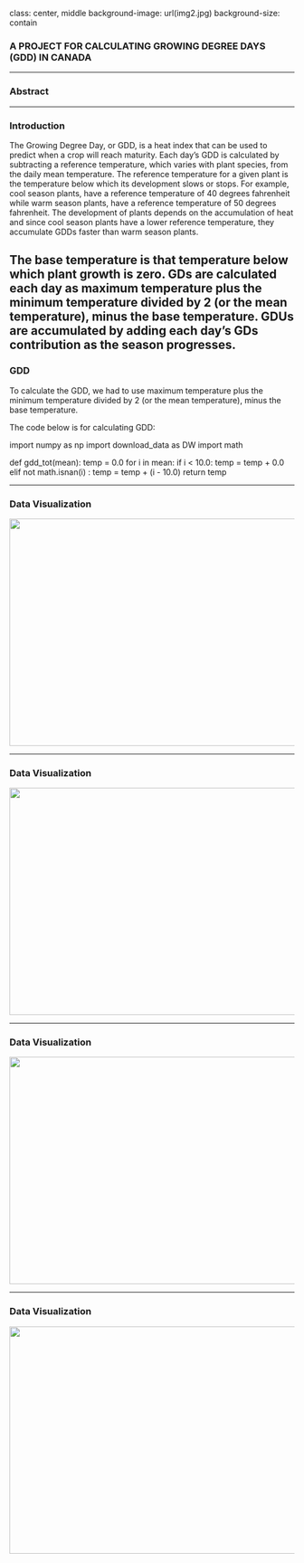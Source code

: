 class: center, middle
background-image: url(img2.jpg) 
background-size: contain

### A PROJECT FOR CALCULATING GROWING DEGREE DAYS (GDD) IN CANADA

---

### Abstract 
    
---

### Introduction
The Growing Degree Day, or GDD, is a heat index that can be used to predict when a crop will reach maturity. Each day’s GDD is calculated by subtracting a reference temperature, which varies with plant species, from the daily mean temperature.
The reference temperature for a given plant is the temperature below which its development slows or stops. For example, cool season plants, have a reference temperature of 40 degrees fahrenheit while warm season plants, have a reference temperature of 50 degrees fahrenheit.
The development of plants depends on the accumulation of heat and since cool season plants have a lower reference temperature, they accumulate GDDs faster than warm season plants.

The base temperature is that temperature below which plant growth is zero. GDs are calculated each day as maximum temperature plus the minimum temperature divided by 2 (or the mean temperature), minus the base temperature. GDUs are accumulated by adding each day’s GDs contribution as the season progresses.
---
    
### GDD
To calculate the GDD, we had to use maximum temperature plus the minimum temperature divided by 2 (or the mean temperature), minus the base temperature.

The code below is for calculating GDD:


import numpy as np
import download_data as DW
import math



def gdd_tot(mean):
     temp = 0.0
     for i in mean:
         if i < 10.0:
             temp = temp + 0.0
         elif not math.isnan(i) :
             temp = temp + (i - 10.0)
     return temp

---

### Data Visualization


<img src="/home/solidbay/group_project/Fig1.png" width="720" height="402"/>


---

### Data Visualization

<img src="/home/solidbay/group_project/Fig2.png" width="720" height="402"/>

---

### Data Visualization

<img src="/home/solidbay/group_project/Fig3.png" width="720" height="402"/>


---

### Data Visualization


<img src="/home/solidbay/group_project/Fig4.png" width="720" height="402"/>



